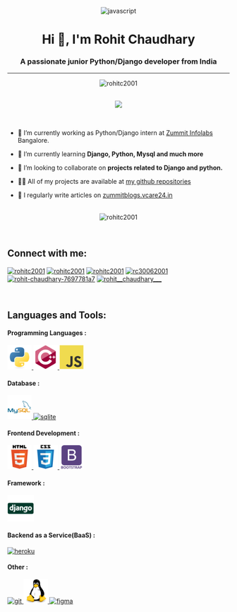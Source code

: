 <p align="center" ><img src="https://myoctocat.com/assets/images/base-octocat.svg" alt="javascript" width="150" height="150"/></center></p>

<h1 align="center">Hi 👋, I'm Rohit Chaudhary</h1>
<h3 align="center">A passionate junior Python/Django developer from India</h3>
<hr>
<div align="center"> <img src="https://komarev.com/ghpvc/?username=rohitc2001&label=Profile%20views&color=0e75b6&style=flat" alt="rohitc2001" /> <br><br>

<!--<p align="left"> <a href="https://github.com/ryo-ma/github-profile-trophy"><img src="https://github-profile-trophy.vercel.app/?username=rohitc2001" alt="rohitc2001" /></a> </p>-->

![](https://github-readme-stats.vercel.app/api?username=Rohitc2001&show_icons=true&theme=Gradient&include_all_commits=true)
</div>
<br>
<div align="">
 
- 🔭 I’m currently working as Python/Django intern at [Zummit Infolabs](https://www.linkedin.com/company/zummit-infolabs-llp/) Bangalore.

- 🌱 I’m currently learning **Django, Python, Mysql and much more**

- 👯 I’m looking to collaborate on **projects related to Django and python.**

- 👨‍💻 All of my projects are available at [my github repositories](https://github.com/Rohitc2001?tab=repositories)

- 📝 I regularly write articles on [zummitblogs.vcare24.in](http://zummitblogs.vcare24.in/author/rohit-chaudhary/)
 
</div>
<br>

<div align="center"><img align="center" src="https://github-readme-stats.vercel.app/api/top-langs?username=rohitc2001&theme=Gradient&show_icons=true&locale=en&layout=compact&langs_count=8" alt="rohitc2001" /></div>
<!--[![Top Langs](https://github-readme-stats.vercel.app/api/top-langs/?username=Rohitc2001&theme=graywhite))](https://github.com/Rohitc2001/github-readme-stats)-->

<br><h2 align="left">Connect with me:</h2>
<p align="left">
<a href="https://www.hackerrank.com/rohitc2001" target="blank"><img align="center" src="https://raw.githubusercontent.com/rahuldkjain/github-profile-readme-generator/master/src/images/icons/Social/hackerrank.svg" alt="rohitc2001" height="40" width="50" /></a>
<a href="https://www.leetcode.com/rohitc2001" target="blank"><img align="center" src="https://raw.githubusercontent.com/rahuldkjain/github-profile-readme-generator/master/src/images/icons/Social/leet-code.svg" alt="rohitc2001" height="40" width="50" /></a>
<a href="https://www.codechef.com/users/rohitc2001" target="blank"><img align="center" src="https://cdn.jsdelivr.net/npm/simple-icons@3.1.0/icons/codechef.svg" alt="rohitc2001" height="40" width="50" /></a>
<a href="https://auth.geeksforgeeks.org/user/rc30062001" target="blank"><img align="center" src="https://raw.githubusercontent.com/rahuldkjain/github-profile-readme-generator/master/src/images/icons/Social/geeks-for-geeks.svg" alt="rc30062001" height="40" width="50" /></a>
<a href="https://linkedin.com/in/rohit-chaudhary-7697781a7" target="blank"><img align="center" src="https://raw.githubusercontent.com/rahuldkjain/github-profile-readme-generator/master/src/images/icons/Social/linked-in-alt.svg" alt="rohit-chaudhary-7697781a7" height="40" width="50" /></a>
<a href="https://instagram.com/rohit__chaudhary___" target="blank"><img align="center" src="https://raw.githubusercontent.com/rahuldkjain/github-profile-readme-generator/master/src/images/icons/Social/instagram.svg" alt="rohit__chaudhary___" height="40" width="50" /></a>
</p>
 
<br>
<h2 align="left">Languages and Tools:</h2>
 <h4>Programming Languages : </h4><a href="https://www.python.org" target="_blank"> <img src="https://raw.githubusercontent.com/devicons/devicon/master/icons/python/python-original.svg" alt="python" width="55" height="55"/> </a> 
<a href="https://www.w3schools.com/cpp/" target="_blank"> <img src="https://raw.githubusercontent.com/devicons/devicon/master/icons/cplusplus/cplusplus-original.svg" alt="cplusplus" width="55" height="55"/> </a>
<a href="https://developer.mozilla.org/en-US/docs/Web/JavaScript" target="_blank"> <img src="https://raw.githubusercontent.com/devicons/devicon/master/icons/javascript/javascript-original.svg" alt="javascript" width="55" height="55"/> </a> <br>
<h4>Database : </h4>
<a href="https://www.mysql.com/" target="_blank"> <img src="https://raw.githubusercontent.com/devicons/devicon/master/icons/mysql/mysql-original-wordmark.svg" alt="mysql" width="55" height="55"/> </a>
<a href="https://www.sqlite.org/" target="_blank"> <img src="https://www.vectorlogo.zone/logos/sqlite/sqlite-icon.svg" alt="sqlite" width="55" height="55"/> </a> </p>
<h4>Frontend Development : </h4>
<a href="https://www.w3.org/html/" target="_blank"> <img src="https://raw.githubusercontent.com/devicons/devicon/master/icons/html5/html5-original-wordmark.svg" alt="html5" width="55" height="55"/> </a> 
<a href="https://www.w3schools.com/css/" target="_blank"> <img src="https://raw.githubusercontent.com/devicons/devicon/master/icons/css3/css3-original-wordmark.svg" alt="css3" width="55" height="55"/> </a>
<a href="https://getbootstrap.com" target="_blank"> <img src="https://raw.githubusercontent.com/devicons/devicon/master/icons/bootstrap/bootstrap-plain-wordmark.svg" alt="bootstrap" width="55" height="55"/> </a> <br>
<h4>Framework : </h4>
<a href="https://www.djangoproject.com/" target="_blank"> <img src="https://raw.githubusercontent.com/devicons/devicon/master/icons/django/django-original.svg" alt="django" width="60" height="60"/> </a> <br>  
<h4>Backend as a Service(BaaS) : </h4>
<a href="https://heroku.com" target="_blank"> <img src="https://www.vectorlogo.zone/logos/heroku/heroku-icon.svg" alt="heroku" width="55" height="55"/> </a><br>

<h4>Other : </h4>
<a href="https://git-scm.com/" target="_blank"> <img src="https://www.vectorlogo.zone/logos/git-scm/git-scm-icon.svg" alt="git" width="55" height="55"/> </a>
 <a href="https://www.linux.org/" target="_blank"> <img src="https://raw.githubusercontent.com/devicons/devicon/master/icons/linux/linux-original.svg" alt="linux" width="55" height="55"/> </a>
<a href="https://www.figma.com/" target="_blank"> <img src="https://www.vectorlogo.zone/logos/figma/figma-icon.svg" alt="figma" width="55" height="55"/> </a>
<br><br>



  
<!--
**Rohitc2001/Rohitc2001** is a ✨ _special_ ✨ repository because its `README.md` (this file) appears on your GitHub profile.

Here are some ideas to get you started:

- 🔭 I’m currently working on ...
- 🌱 I’m currently learning ...
- 👯 I’m looking to collaborate on ...
- 🤔 I’m looking for help with ...
- 💬 Ask me about ...
- 📫 How to reach me: ...
- 😄 Pronouns: ...
- ⚡ Fun fact: ...
-->
